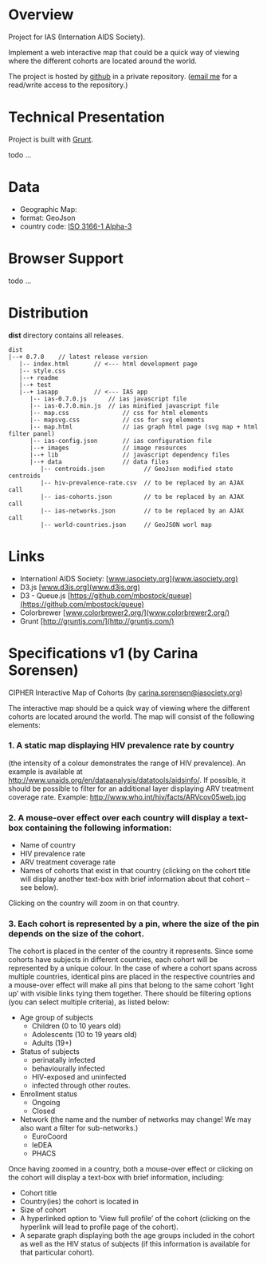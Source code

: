 # Overview

Project for IAS (Internation AIDS Society).

Implement a web interactive map that could be a quick way of viewing where the different cohorts are located around the world.

The project is hosted by [github](github.com) in a private repository. ([email me](mailto:gilbert.perrin@gmail.com) for a read/write access to the repository.)

# Technical Presentation

Project is built with [Grunt](http://gruntjs.com/).

todo ...

# Data
- Geographic Map: 
 - format: GeoJson 
 - country code: [ISO 3166-1 Alpha-3](http://countrycodes.co/country-codes/iso-3166-1-alpha-3/)

# Browser Support

todo ...

# Distribution

**dist** directory contains all releases.

    dist
    |--+ 0.7.0    // latest release version
       |-- index.html       // <--- html development page
       |-- style.css
       |--+ readme
       |--+ test
       |--+ iasapp          // <--- IAS app
          |-- ias-0.7.0.js      // ias javascript file 
          |-- ias-0.7.0.min.js  // ias minified javascript file 
          |-- map.css               // css for html elements
          |-- mapsvg.css            // css for svg elements
          |-- map.html              // ias graph html page (svg map + html filter panel)
          |-- ias-config.json       // ias configuration file
          |--+ images               // image resources
          |--+ lib                  // javascript dependency files
          |--+ data                 // data files
             |-- centroids.json           // GeoJson modified state centroids
             |-- hiv-prevalence-rate.csv  // to be replaced by an AJAX call
             |-- ias-cohorts.json         // to be replaced by an AJAX call
             |-- ias-networks.json        // to be replaced by an AJAX call
             |-- world-countries.json     // GeoJSON worl map
      
           
# Links


* Internationl AIDS Society: [www.iasociety.org](www.iasociety.org)
* D3.js [www.d3js.org](www.d3js.org)
* D3 - Queue.js [https://github.com/mbostock/queue](https://github.com/mbostock/queue)
* Colorbrewer [www.colorbrewer2.org/](www.colorbrewer2.org/)
* Grunt [http://gruntjs.com/](http://gruntjs.com/)

# Specifications v1 (by Carina Sorensen)

CIPHER Interactive Map of Cohorts (by carina.sorensen@iasociety.org)

The interactive map should be a quick way of viewing where the different cohorts are located around the world. The map will consist of the following elements:

### 1. A static map displaying HIV prevalence rate by country

  (the intensity of a colour demonstrates the range of HIV prevalence). An example is available at http://www.unaids.org/en/dataanalysis/datatools/aidsinfo/. If possible, it should be possible to filter for an additional layer displaying ARV treatment coverage rate. Example: http://www.who.int/hiv/facts/ARVcov05web.jpg

### 2. A mouse-over effect over each country will display a text-box containing the following information:

  * Name of country
  * HIV prevalence rate
  * ARV treatment coverage rate
  * Names of cohorts that exist in that country (clicking on the cohort title will display another text-box with brief information about that cohort – see below).
  
Clicking on the country will zoom in on that country.

### 3. Each cohort is represented by a pin, where the size of the pin depends on the size of the cohort. 
  The cohort is placed in the center of the country it represents. Since some cohorts have subjects in different countries, each cohort will be represented by a unique colour. In the case of where a cohort spans across multiple countries, identical pins are placed in the respective countries and a mouse-over effect will make all pins that belong to the same cohort ‘light up’ with visible links tying them together.
  There should be filtering options (you can select multiple criteria), as listed below:
  
* Age group of subjects
  * Children (0 to 10 years old)
  * Adolescents (10 to 19 years old)
  * Adults (19+)
* Status of subjects
  * perinatally infected
  * behaviourally infected
  * HIV-exposed and uninfected
  * infected through other routes.
* Enrollment status
  * Ongoing
  * Closed
* Network (the name and the number of networks may change! We may also want a filter for sub-networks.)
  * EuroCoord
  * IeDEA
  * PHACS

Once having zoomed in a country, both a mouse-over effect or clicking on the cohort will display a text-box with brief information, including:

* Cohort title
* Country(ies) the cohort is located in
* Size of cohort
* A hyperlinked option to ‘View full profile’ of the cohort (clicking on the hyperlink will lead to profile page of the cohort).
* A separate graph displaying both the age groups included in the cohort as well as the HIV status of subjects (if this information is available for that particular cohort).
